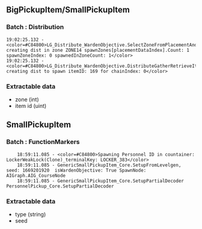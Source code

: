 ## BigPickupItem/SmallPickupItem
### Batch : Distribution
```
19:02:25.132 - <color=#C84800>LG_Distribute_WardenObjective.SelectZoneFromPlacementAndKeepTrackOnCount, creating dist in zone ZONE14 spawnZones[placementDataIndex].Count: 1 spawnZoneIndex: 0 spawnedInZoneCount: 1</color>
19:02:25.132 - <color=#C84800>LG_Distribute_WardenObjective.DistributeGatherRetrieveItems, creating dist to spawn itemID: 169 for chainIndex: 0</color>
```
### Extractable data
* zone (int)
* item id (uint)

## SmallPickupItem
### Batch : FunctionMarkers
```
    18:59:11.085 - <color=#C84800>Spawning Personnel ID in countainer: LockerWeakLock(Clone)_terminalKey: LOCKER_383</color>
    18:59:11.085 - GenericSmallPickupItem_Core.SetupFromLevelgen, seed: 1669201920  isWardenObjective: True SpawnNode: AIGraph.AIG_CourseNode
    18:59:11.085 - GenericSmallPickupItem_Core.SetupPartialDecoder PersonnelPickup_Core.SetupPartialDecoder
```
### Extractable data
* type (string)
* seed